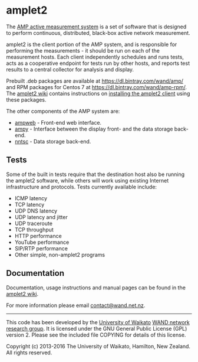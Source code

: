 # amplet2

The [AMP active measurement system](http://amp.wand.net.nz) is a set of
software that is designed to perform continuous, distributed, black-box active
network measurement.

amplet2 is the client portion of the AMP system, and is responsible
for performing the measurements - it should be run on each of the measurement
hosts. Each client independently schedules and runs tests, acts as a
cooperative endpoint for tests run by other hosts, and reports test results to
a central collector for analysis and display.

Prebuilt .deb packages are available at https://dl.bintray.com/wand/amp/ and
RPM packages for Centos 7 at https://dl.bintray.com/wand/amp-rpm/. The
[amplet2 wiki](https://github.com/wanduow/amplet2/wiki) contains instructions
on [installing the amplet2 client](https://github.com/wanduow/amplet2/wiki/Installing-the-Amplet2-Client) using these packages.

The other components of the AMP system are:
- [ampweb](https://github.com/wanduow/amp-web) - Front-end web interface.
- [ampy](https://github.com/wanduow/ampy) - Interface between the display front- and the data storage back-end.
- [nntsc](https://github.com/wanduow/nntsc) - Data storage back-end.


## Tests

Some of the built in tests require that the destination host also be running the
amplet2 software, while others will work using existing Internet infrastructure
and protocols. Tests currently available include:

 * ICMP latency
 * TCP latency
 * UDP DNS latency
 * UDP latency and jitter
 * UDP traceroute
 * TCP throughput
 * HTTP performance
 * YouTube performance
 * SIP/RTP performance
 * Other simple, non-amplet2 programs


## Documentation

Documentation, usage instructions and manual pages can be found in the
[amplet2 wiki](https://github.com/wanduow/amplet2/wiki).

For more information please email contact@wand.net.nz.

----

This code has been developed by the
[University of Waikato](http://www.waikato.ac.nz)
[WAND network research group](http://www.wand.net.nz).
It is licensed under the GNU General Public License (GPL) version 2. Please
see the included file COPYING for details of this license.

Copyright (c) 2013-2016 The University of Waikato, Hamilton, New Zealand.
All rights reserved.
